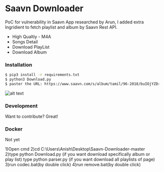 # Saavn Downloader
PoC for vulnerability in Saavn App researched by Arun, I added extra Ingridient to fetch playlist and album by Saavn Rest API.
  - High Qualtiy - M4A
  - Songs Detail
  - Download PlayList
  - Download Album
 

### Installation
```sh
$ pip3 install -r requirements.txt
$ python3 Download.py
$ paster the URL: https://www.saavn.com/s/album/tamil/96-2018/buIOjYZDrNA_
```

![alt text](https://github.com/prabaprakash/Saavn-Downloader/raw/master/gallery/Process.png)


### Development

Want to contribute? Great!

### Docker
Not yet

1)Open cmd
2)cd C:\Users\Anish\Desktop\Saavn-Downloader-master
2)type python Download.py <album link>(if you want download specifically album or play list)
  type python parser.py <page url>(if you want download all playlists of page)
3)run codec.bat(by double click)
4)run remove.bat(by double click)
